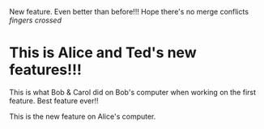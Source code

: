 New feature. Even better than before!!! Hope there's no merge conflicts *fingers crossed*

# This is Alice and Ted's new features!!!

This is what Bob & Carol did on Bob's computer when working on the first feature. Best feature ever!!

This is the new feature on Alice's computer.

